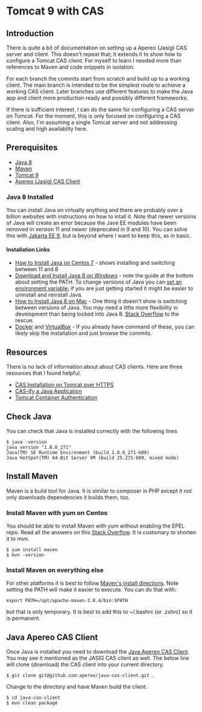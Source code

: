 # Tomcat 9 with CAS

## Introduction
There is quite a bit of documentation on setting up a Apereo (Jasig) CAS server and client. This doesn't repeat that; it extends it to show how to configure a Tomcat CAS client. For myself to learn I needed more than references to Maven and code snippets in isolation.

For each branch the commits start from scratch and build up to a working client. The main branch is intended to be the simplest route to achieve a working CAS client. Later branches use different features to make the Java app and client more production ready and possibly different frameworks.

If there is sufficient interest, I can do the same for configuring a CAS server on Tomcat. For the moment, this is only focused on configuring a CAS client. Also, I'm assuming a single Tomcat server and not addressing scaling and high availablity here.

## Prerequisites
- [Java 8](https://www.oracle.com/java/technologies/javase/javase-jdk8-downloads.html)
- [Maven](https://maven.apache.org/download.cgi)
- [Tomcat 9](https://tomcat.apache.org/download-90.cgi)
- [Apereo (Jasig) CAS Client](https://github.com/apereo/java-cas-client)
### Java 8 Installed
You can install Java on virtually anything and there are probably over a billion websites with instructions on how to intall it. Note that newer versions of Java will create an error because the Jave EE modules have been removed in version 11 and newer (deprecated in 9 and 10). You can solve this with [Jakarta EE 9](https://stackoverflow.com/questions/52502189/java-11-package-javax-xml-bind-does-not-exist), but is beyond where I want to keep this, as in basic.
#### Installation Links
- [How to Install Java on Centos 7](https://linuxize.com/post/install-java-on-centos-7/) - shows installing and switching between 11 and 8
- [Download and Install Java 8 on Windows](https://www.codejava.net/java-se/download-and-install-java-8-on-windows) - note the guide at the bottom about setting the PATH. To change versions of Java you can [set an environment variable](https://bryantson.medium.com/changing-default-java-version-in-microsoft-windows-674f2d6d0955); if you are just getting started it might be easier to uninstall and reinstall Java.
- [How to Install Java 8 on Mac](https://java.tutorials24x7.com/blog/how-to-install-java-8-on-mac) - One thing it doesn't show is switching between versions of Java. You may need a little more flexibility in development than being locked into Java 8. [Stack Overflow](https://stackoverflow.com/questions/21964709/how-to-set-or-change-the-default-java-jdk-version-on-os-x) to the rescue.
- [Docker](https://hub.docker.com/r/bitnami/java/) and [VirtualBox](https://app.vagrantup.com/boxes/search?order=desc&page=1&provider=&q=java+8&sort=created&utf8=%E2%9C%93) - If you already have command of these, you can likely skip the installation and just browse the commits.

## Resources
There is no lack of information about about CAS clients. Here are three resources that I found helpful.
- [CAS Installation on Tomcat over HTTPS](https://ktree.com/blog/cas-installation-on-tomcat-over-https.html)
- [CAS-ify a Java Application](https://cuit.columbia.edu/cas-authentication/java)
- [Tomcat Container Authentication](https://apereo.atlassian.net/wiki/spaces/CASC/pages/103252615/Tomcat+Container+Authentication?showComments=true&showCommentArea=true)

## Check Java
You can check that Java is installed correctly with the following lines
```
$ java -version 
java version "1.8.0_271"
Java(TM) SE Runtime Environment (build 1.8.0_271-b09)
Java HotSpot(TM) 64-Bit Server VM (build 25.271-b09, mixed mode)
```

## Install Maven
Maven is a build tool for Java. It is similar to composer in PHP except it not only downloads dependencies it builds them, too.
### Install Maven with yum on Centos
You should be able to install Maven with yum without enabling the EPEL repo. Read all the answers on this [Stack Overflow](https://stackoverflow.com/questions/7532928/how-do-i-install-maven-with-yum). It is customary to shorten it to mvn.
```
$ yum install maven
$ mvn -version
```
### Install Maven on everything else
For other platforms it is best to follow [Maven's install directions](https://maven.apache.org/install.html). Note setting the PATH will make it easier to execute. You can do that with:
```
export PATH=/opt/apache-maven-3.8.4/bin:$PATH
```
but that is only temporary. It is best to add this to ~/.bashrc (or .zshrc) so it is permanent.

## Java Apereo CAS Client
Once Java is installed you need to download the [Java Apereo CAS Client](https://github.com/apereo/java-cas-client). You may see it mentioned as the JASIG CAS client as well. The below line will clone (download) the CAS client into your current directory.
```
$ git clone git@github.com:apereo/java-cas-client.git .
```
Change to the directory and have Maven build the client.
```
$ cd java-cas-client
$ mvn clean package
```
